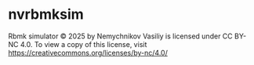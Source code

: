 # nvrbmksim
Rbmk simulator © 2025 by Nemychnikov Vasiliy is licensed under CC BY-NC 4.0. To view a copy of this license, visit https://creativecommons.org/licenses/by-nc/4.0/ 
